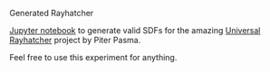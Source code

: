 Generated Rayhatcher

[Jupyter notebook](Generated_Rayhatcher.ipynb) to generate valid SDFs for the amazing [Universal Rayhatcher](https://www.fxhash.xyz/generative/slug/universal-rayhatcher) project by Piter Pasma.

Feel free to use this experiment for anything.
